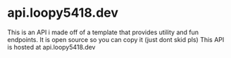 # api.loopy5418.dev
This is an API i made off of a template that provides utility and fun endpoints. It is open source so you can copy it (just dont skid pls)
This API is hosted at api.loopy5418.dev